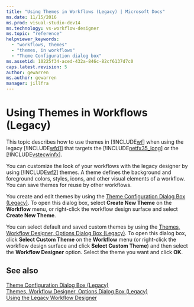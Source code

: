 ```yaml
---
title: "Using Themes in Workflows (Legacy) | Microsoft Docs"
ms.date: 11/15/2016
ms.prod: visual-studio-dev14
ms.technology: vs-workflow-designer
ms.topic: "reference"
helpviewer_keywords: 
  - "workflows, themes"
  - "themes, in workflows"
  - "Theme Configuration dialog box"
ms.assetid: 10225f34-aced-432a-846c-82cf6137d7c0
caps.latest.revision: 5
author: gewarren
ms.author: gewarren
manager: jillfra
---
```

# Using Themes in Workflows (Legacy)
This topic describes how to use themes in [!INCLUDE[wf](../includes/wf-md.md)] when using the legacy [!INCLUDE[wfd1](../includes/wfd1-md.md)] that targets the [!INCLUDE[netfx35_long](../includes/netfx35-long-md.md)] or the [!INCLUDE[vstecwinfx](../includes/vstecwinfx-md.md)].  
  
 You can customize the look of your workflows with the legacy designer by using [!INCLUDE[wf2](../includes/wf2-md.md)] themes. A theme defines the background and foreground colors, styles, icons, and other visual elements of a workflow. You can save themes for reuse by other workflows.  
  
 You create and edit themes by using the [Theme Configuration Dialog Box (Legacy)](../workflow-designer/theme-configuration-dialog-box-legacy.md). To open this dialog box, select **Create New Theme** on the **Workflow** menu, or right-click the workflow design surface and select **Create New Theme**.  
  
 You can select default and saved custom themes by using the [Themes, Workflow Designer, Options Dialog Box (Legacy)](../workflow-designer/themes-workflow-designer-options-dialog-box-legacy.md). To open this dialog box, click **Select Custom Theme** on the **Workflow** menu (or right-click the workflow design surface and click **Select Custom Theme**) and then select the **Workflow Designer** option. Select the theme you want and click **OK**.  
  
## See also  
 [Theme Configuration Dialog Box (Legacy)](../workflow-designer/theme-configuration-dialog-box-legacy.md)   
 [Themes, Workflow Designer, Options Dialog Box (Legacy)](../workflow-designer/themes-workflow-designer-options-dialog-box-legacy.md)   
 [Using the Legacy Workflow Designer](../workflow-designer/using-the-legacy-workflow-designer.md)
